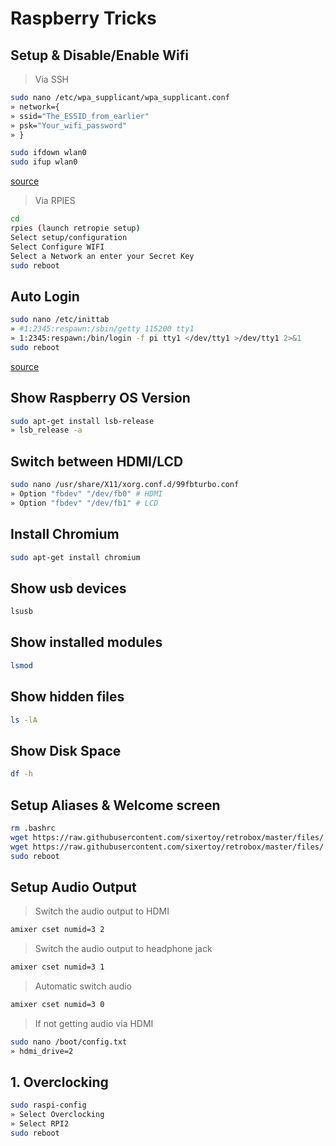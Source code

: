 # Raspberry Tricks

## Setup & Disable/Enable Wifi

> Via SSH

```bash
sudo nano /etc/wpa_supplicant/wpa_supplicant.conf
» network={
» ssid="The_ESSID_from_earlier"
» psk="Your_wifi_password"
» }
```

```bash
sudo ifdown wlan0
sudo ifup wlan0
```

[source](https://www.raspberrypi.org/documentation/configuration/wireless/wireless-cli.md)

> Via RPIES

```bash
cd
rpies (launch retropie setup)
Select setup/configuration
Select Configure WIFI
Select a Network an enter your Secret Key
sudo reboot
```

## Auto Login

```bash
sudo nano /etc/inittab
» #1:2345:respawn:/sbin/getty 115200 tty1
» 1:2345:respawn:/bin/login -f pi tty1 </dev/tty1 >/dev/tty1 2>&1
sudo reboot
```

[source](http://www.opentechguides.com/how-to/article/raspberry-pi/5/raspberry-pi-auto-start.html)

## Show Raspberry OS Version

```bash
sudo apt-get install lsb-release
» lsb_release -a
```

## Switch between HDMI/LCD

```bash
sudo nano /usr/share/X11/xorg.conf.d/99fbturbo.conf
» Option "fbdev" "/dev/fb0" # HDMI
» Option "fbdev" "/dev/fb1" # LCD
```

## Install Chromium

```bash
sudo apt-get install chromium
```

## Show usb devices

```bash
lsusb
```

## Show installed modules

```bash
lsmod
```

## Show hidden files

```bash
ls -lA
```

## Show Disk Space

```bash
df -h
```

## Setup Aliases & Welcome screen

```bash
rm .bashrc
wget https://raw.githubusercontent.com/sixertoy/retrobox/master/files/.bashrc
wget https://raw.githubusercontent.com/sixertoy/retrobox/master/files/.bash_aliases
sudo reboot
```

## Setup Audio Output

> Switch the audio output to HDMI

```bash
amixer cset numid=3 2
```

> Switch the audio output to headphone jack

```bash
amixer cset numid=3 1
```

> Automatic switch audio

```bash
amixer cset numid=3 0
```

> If not getting audio via HDMI

```bash
sudo nano /boot/config.txt
» hdmi_drive=2
```

## 1. Overclocking

```bash
sudo raspi-config
» Select Overclocking
» Select RPI2
sudo reboot
```



